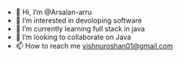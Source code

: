 - 👋 Hi, I’m @Arsalan-arru
- 👀 I’m interested in devoloping software
- 🌱 I’m currently learning full stack in java
- 💞️ I’m looking to collaborate on Java
- 📫 How to reach me vishnuroshan01@gmail.com

<!---
Arsalan-arru/Arsalan-arru is a ✨ special ✨ repository because its `README.md`appears on your GitHub profile.
You can click the Preview link to take a look at your changes.
--->
